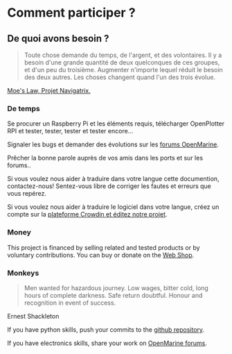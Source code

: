 # Comment participer ?

## De quoi avons besoin ?

> Toute chose demande du temps, de l'argent, et des volontaires. Il y a besoin d'une grande quantité de deux quelconques de ces groupes, et d'un peu du troisième. Augmenter n'importe lequel réduit le besoin des deux autres. Les choses changent quand l'un des trois évolue.

[Moe's Law, Projet Navigatrix.](http://navigatrix.net)

### De temps

Se procurer un Raspberry Pi et les éléments requis, télécharger OpenPlotter RPI et tester, tester, tester et tester encore...

Signaler les bugs et demander des évolutions sur les [forums OpenMarine](http://forum.openmarine.net/).

Prêcher la bonne parole auprès de vos amis dans les ports et sur les forums..

Si vous voulez nous aider à traduire dans votre langue cette documention, contactez-nous! Sentez-vous libre de corriger les fautes et erreurs que vous repérez.

Si vous voulez nous aider à traduire le logiciel dans votre langue, créez un compte sur la  [plateforme Crowdin et éditez notre projet](https://crowdin.com/project/openplotter).

### Money

This project is financed by selling related and tested products or by voluntary contributions. You can buy or donate on the [Web Shop](http://shop.sailoog.com/).

### Monkeys

> Men wanted for hazardous journey. Low wages, bitter cold, long hours of complete darkness. Safe return doubtful. Honour and recognition in event of success.

Ernest Shackleton

If you have python skills, push your commits to the [github repository](https://github.com/sailoog/openplotter).

If you have electronics skills, share your work on [OpenMarine forums](http://forum.openmarine.net/).



